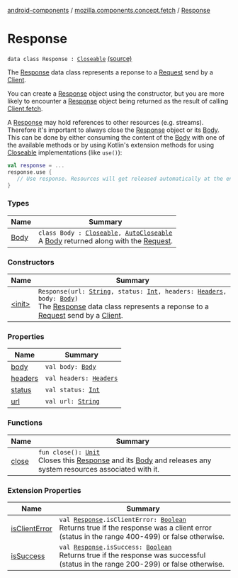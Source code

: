 [android-components](../../index.md) / [mozilla.components.concept.fetch](../index.md) / [Response](./index.md)

# Response

`data class Response : `[`Closeable`](https://developer.android.com/reference/java/io/Closeable.html) [(source)](https://github.com/mozilla-mobile/android-components/blob/master/components/concept/fetch/src/main/java/mozilla/components/concept/fetch/Response.kt#L30)

The [Response](./index.md) data class represents a reponse to a [Request](../-request/index.md) send by a [Client](../-client/index.md).

You can create a [Response](./index.md) object using the constructor, but you are more likely to encounter a [Response](./index.md) object
being returned as the result of calling [Client.fetch](../-client/fetch.md).

A [Response](./index.md) may hold references to other resources (e.g. streams). Therefore it's important to always close the
[Response](./index.md) object or its [Body](-body/index.md). This can be done by either consuming the content of the [Body](-body/index.md) with one of the
available methods or by using Kotlin's extension methods for using [Closeable](https://developer.android.com/reference/java/io/Closeable.html) implementations (like `use()`):

``` Kotlin
val response = ...
response.use {
   // Use response. Resources will get released automatically at the end of the block.
}
```

### Types

| Name | Summary |
|---|---|
| [Body](-body/index.md) | `class Body : `[`Closeable`](https://developer.android.com/reference/java/io/Closeable.html)`, `[`AutoCloseable`](https://developer.android.com/reference/java/lang/AutoCloseable.html)<br>A [Body](-body/index.md) returned along with the [Request](../-request/index.md). |

### Constructors

| Name | Summary |
|---|---|
| [&lt;init&gt;](-init-.md) | `Response(url: `[`String`](https://kotlinlang.org/api/latest/jvm/stdlib/kotlin/-string/index.html)`, status: `[`Int`](https://kotlinlang.org/api/latest/jvm/stdlib/kotlin/-int/index.html)`, headers: `[`Headers`](../-headers/index.md)`, body: `[`Body`](-body/index.md)`)`<br>The [Response](./index.md) data class represents a reponse to a [Request](../-request/index.md) send by a [Client](../-client/index.md). |

### Properties

| Name | Summary |
|---|---|
| [body](body.md) | `val body: `[`Body`](-body/index.md) |
| [headers](headers.md) | `val headers: `[`Headers`](../-headers/index.md) |
| [status](status.md) | `val status: `[`Int`](https://kotlinlang.org/api/latest/jvm/stdlib/kotlin/-int/index.html) |
| [url](url.md) | `val url: `[`String`](https://kotlinlang.org/api/latest/jvm/stdlib/kotlin/-string/index.html) |

### Functions

| Name | Summary |
|---|---|
| [close](close.md) | `fun close(): `[`Unit`](https://kotlinlang.org/api/latest/jvm/stdlib/kotlin/-unit/index.html)<br>Closes this [Response](./index.md) and its [Body](-body/index.md) and releases any system resources associated with it. |

### Extension Properties

| Name | Summary |
|---|---|
| [isClientError](../is-client-error.md) | `val `[`Response`](./index.md)`.isClientError: `[`Boolean`](https://kotlinlang.org/api/latest/jvm/stdlib/kotlin/-boolean/index.html)<br>Returns true if the response was a client error (status in the range 400-499) or false otherwise. |
| [isSuccess](../is-success.md) | `val `[`Response`](./index.md)`.isSuccess: `[`Boolean`](https://kotlinlang.org/api/latest/jvm/stdlib/kotlin/-boolean/index.html)<br>Returns true if the response was successful (status in the range 200-299) or false otherwise. |
